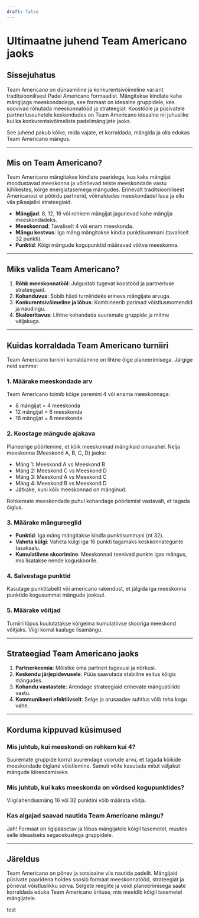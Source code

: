 ```yaml
---
draft: false
---
```


# Ultimaatne juhend Team Americano jaoks

## Sissejuhatus
Team Americano on dünaamiline ja konkurentsivõimeline variant traditsioonilisest Padel Americano formaadist. Mängitakse kindlate kahe mängijaga meeskondadega, see formaat on ideaalne gruppidele, kes soovivad rõhutada meeskonnatööd ja strateegiat. Koostööle ja püsivatele partnerlussuhetele keskendudes on Team Americano ideaalne nii juhuslike kui ka konkurentsivõimeliste padelimängijate jaoks.

See juhend pakub kõike, mida vajate, et korraldada, mängida ja olla edukas Team Americano mängus.

---

## Mis on Team Americano?
Team Americano mängitakse kindlate paaridega, kus kaks mängijat moodustavad meeskonna ja võistlevad teiste meeskondade vastu lühikestes, kõrge energiatasemega mängudes. Erinevalt traditsioonilisest Americanost ei pöördu partnerid, võimaldades meeskondadel luua ja ellu viia pikaajalisi strateegiaid.

- **Mängijad**: 8, 12, 16 või rohkem mängijat jagunevad kahe mängija meeskondadeks.
- **Meeskonnad**: Tavaliselt 4 või enam meeskonda.
- **Mängu kestvus**: Iga mäng mängitakse kindla punktisummani (tavaliselt 32 punkti).
- **Punktid**: Kõigi mängude kogupunktid määravad võitva meeskonna.

---

## Miks valida Team Americano?
1. **Rõhk meeskonnatööl**: Julgustab tugevat koostööd ja partnerluse strateegiaid.
2. **Kohanduvus**: Sobib hästi turniirideks erineva mängijate arvuga.
3. **Konkurentsivõimeline ja lõbus**: Kombineerib parimad võistlusmomendid ja naudingu.
4. **Skaleeritavus**: Lihtne kohandada suuremate gruppide ja mitme väljakuga.

---

## Kuidas korraldada Team Americano turniiri
Team Americano turniiri korraldamine on lihtne õige planeerimisega. Järgige neid samme:

### 1. Määrake meeskondade arv
Team Americano toimib kõige paremini 4 või enama meeskonnaga:
- 8 mängijat = 4 meeskonda
- 12 mängijat = 6 meeskonda
- 16 mängijat = 8 meeskonda

### 2. Koostage mängude ajakava
Planeerige pöörlemine, et kõik meeskonnad mängiksid omavahel. Nelja meeskonna (Meeskond A, B, C, D) jaoks:
- Mäng 1: Meeskond A vs Meeskond B
- Mäng 2: Meeskond C vs Meeskond D
- Mäng 3: Meeskond A vs Meeskond C
- Mäng 4: Meeskond B vs Meeskond D
- Jätkake, kuni kõik meeskonnad on mänginud.

Rohkemate meeskondade puhul kohandage pöörlemist vastavalt, et tagada õiglus.

### 3. Määrake mängureeglid
- **Punktid**: Iga mäng mängitakse kindla punktisummani (nt 32).
- **Vaheta külgi**: Vaheta külgi iga 16 punkti tagamaks keskkonnategurite tasakaalu.
- **Kumulatiivne skoorimine**: Meeskonnad teenivad punkte igas mängus, mis lisatakse nende koguskoorile.

### 4. Salvestage punktid
Kasutage punktitabelit või americano rakendust, et jälgida iga meeskonna punktide kogusummat mängude jooksul.

### 5. Määrake võitjad
Turniiri lõpus kuulutatakse kõrgeima kumulatiivse skooriga meeskond võitjaks. Viigi korral kaaluge lisamängu.

---

## Strateegiad Team Americano jaoks
1. **Partnerkeemia**: Mõistke oma partneri tugevusi ja nõrkusi.
2. **Keskendu järjepidevusele**: Püüa saavutada stabiilne esitus kõigis mängudes.
3. **Kohandu vastastele**: Arendage strateegiaid erinevate mängustiilide vastu.
4. **Kommunikeeri efektiivselt**: Selge ja arusaadav suhtlus võib teha kogu vahe.

---

## Korduma kippuvad küsimused
### Mis juhtub, kui meeskondi on rohkem kui 4?
Suuremate gruppide korral suurendage voorude arvu, et tagada kõikide meeskondade õiglane võistlemine. Samuti võite kasutada mitut väljakut mängude kiirendamiseks.

### Mis juhtub, kui kaks meeskonda on võrdsed kogupunktides?
Viigilahendusmäng 16 või 32 punktini võib määrata võitja.

### Kas algajad saavad nautida Team Americano mängu?
Jah! Formaat on ligipääsetav ja lõbus mängijatele kõigil tasemetel, muutes selle ideaalseks segaoskustega gruppidele.

---

## Järeldus
Team Americano on põnev ja sotsiaalne viis nautida padelit. Mängijaid püsivate paaridena hoides soosib formaat meeskonnatööd, strateegiat ja põnevat võistluslikku serva. Selgete reeglite ja veidi planeerimisega saate korraldada eduka Team Americano ürituse, mis meeldib kõigil tasemetel mängijatele.

test